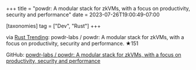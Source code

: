 +++
title = "powdr: A modular stack for zkVMs, with a focus on productivity, security and performance"
date = 2023-07-26T19:00:49-07:00

[taxonomies]
tag = ["Dev", "Rust"]
+++

via [Rust Trending](https://botsin.space/@RustTrending/110782925745676575): powdr-labs / powdr: A modular stack for zkVMs, with a focus on productivity, security and performance. ★151

<!-- more -->

GitHub: [powdr-labs / powdr: A modular stack for zkVMs, with a focus on productivity, security and performance](https://github.com/powdr-labs/powdr)
